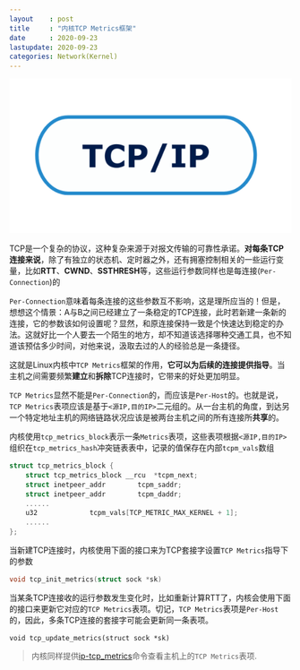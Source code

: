 ```yaml
---
layout    : post
title     : "内核TCP Metrics框架"
date      : 2020-09-23
lastupdate: 2020-09-23
categories: Network(Kernel)
---
```


<p align="center"><img src="/assets/img/public/tcp.png"></p>

TCP是一个复杂的协议，这种复杂来源于对报文传输的可靠性承诺。**对每条TCP连接来说**，除了有独立的状态机、定时器之外，还有拥塞控制相关的一些运行变量，比如**RTT**、**CWND**、**SSTHRESH**等，这些运行参数同样也是每连接(`Per-Connection`)的

`Per-Connection`意味着每条连接的这些参数互不影响，这是理所应当的！但是，想想这个情景：A与B之间已经建立了一条稳定的TCP连接，此时若新建一条新的连接，它的参数该如何设置呢？显然，和原连接保持一致是个快速达到稳定的办法。这就好比一个人要去一个陌生的地方，却不知道该选择哪种交通工具，也不知道该预估多少时间，对他来说，汲取去过的人的经验总是一条捷径。

这就是Linux内核中`TCP Metrics`框架的作用，**它可以为后续的连接提供指导**。当主机之间需要频繁**建立**和**拆除**TCP连接时，它带来的好处更加明显。

`TCP Metrics`显然不能是`Per-Connection`的，而应该是`Per-Host`的。也就是说，`TCP Metrics`表项应该是基于`<源IP,目的IP>`二元组的。从一台主机的角度，到达另一个特定地址主机的网络链路状况应该是被两台主机之间的所有连接所**共享**的。

内核使用`tcp_metrics_block`表示一条`Metrics`表项，这些表项根据`<源IP,目的IP>`组织在`tcp_metrics_hash`冲突链表表中，记录的值保存在内部`tcpm_vals`数组
```c
struct tcp_metrics_block {
	struct tcp_metrics_block __rcu	*tcpm_next;
	struct inetpeer_addr		tcpm_saddr;
	struct inetpeer_addr		tcpm_daddr;
	......
	u32				tcpm_vals[TCP_METRIC_MAX_KERNEL + 1];
    ......
};
```

当新建TCP连接时，内核使用下面的接口来为TCP套接字设置`TCP Metrics`指导下的参数
```c
void tcp_init_metrics(struct sock *sk)
```

当某条TCP连接收的运行参数发生变化时，比如重新计算RTT了，内核会使用下面的接口来更新它对应的`TCP Metrics`表项。切记，`TCP Metrics`表项是`Per-Host`的，因此，多条TCP连接的套接字可能会更新同一条表项。 
```
void tcp_update_metrics(struct sock *sk)
```

> 内核同样提供[ip-tcp_metrics](https://www.systutorials.com/docs/linux/man/8-ip-tcp_metrics/)命令查看主机上的`TCP Metrics`表项.






